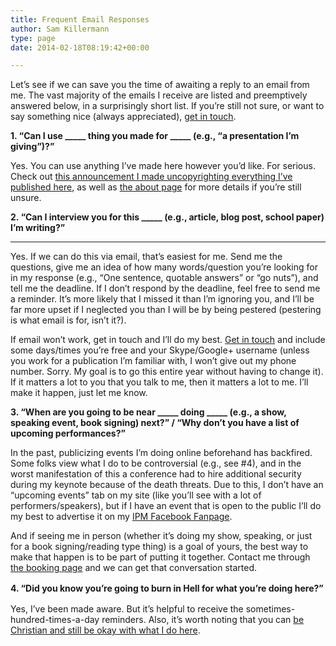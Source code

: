 ```yaml
---
title: Frequent Email Responses
author: Sam Killermann
type: page
date: 2014-02-18T08:19:42+00:00

---
```

Let&#8217;s see if we can save you the time of awaiting a reply to an email from me. The vast majority of the emails I receive are listed and preemptively answered below, in a surprisingly short list. If you&#8217;re still not sure, or want to say something nice (always appreciated), [get in touch][1].

**1. &#8220;Can I use \_____ thing you made for **\_____ (e.g., &#8220;a presentation I&#8217;m giving&#8221;)?&#8221;****

Yes. You can use anything I&#8217;ve made here however you&#8217;d like. For serious. Check out [this announcement I made uncopyrighting everything I&#8217;ve published here][2], as well as [the about page][3] for more details if you&#8217;re still unsure.

**2. &#8220;Can I interview you for this \_____ (e.g., article, blog post, school paper) I&#8217;m writing?&#8221;**
  
**** 

Yes. If we can do this via email, that&#8217;s easiest for me. Send me the questions, give me an idea of how many words/question you&#8217;re looking for in my response (e.g., &#8220;One sentence, quotable answers&#8221; or &#8220;go nuts&#8221;), and tell me the deadline. If I don&#8217;t respond by the deadline, feel free to send me a reminder. It&#8217;s more likely that I missed it than I&#8217;m ignoring you, and I&#8217;ll be far more upset if I neglected you than I will be by being pestered (pestering is what email is for, isn&#8217;t it?).

If email won&#8217;t work, get in touch and I&#8217;ll do my best. [Get in touch][1] and include some days/times you&#8217;re free and your Skype/Google+ username (unless you work for a publication I&#8217;m familiar with, I won&#8217;t give out my phone number. Sorry. My goal is to go this entire year without having to change it). If it matters a lot to you that you talk to me, then it matters a lot to me. I&#8217;ll make it happen, just let me know.

**3. &#8220;When are you going to be near \_____ doing \_____ (e.g., a show, speaking event, book signing) next?&#8221; / &#8220;Why don&#8217;t you have a list of upcoming performances?&#8221;**

In the past, publicizing events I&#8217;m doing online beforehand has backfired. Some folks view what I do to be controversial (e.g., see #4), and in the worst manifestation of this a conference had to hire additional security during my keynote because of the death threats. Due to this, I don&#8217;t have an &#8220;upcoming events&#8221; tab on my site (like you&#8217;ll see with a lot of performers/speakers), but if I have an event that is open to the public I&#8217;ll do my best to advertise it on my <a href="http://facebook.com/metrosam" target="_blank">IPM Facebook Fanpage</a>.

And if seeing me in person (whether it&#8217;s doing my show, speaking, or just for a book signing/reading type thing) is a goal of yours, the best way to make that happen is to be part of putting it together. Contact me through <a title="Book the Show" href="/book/" target="_blank">the booking page</a> and we can get that conversation started.

<strong style="line-height: 1.5em;">4. &#8220;Did you know you&#8217;re going to burn in Hell for what you&#8217;re doing here?&#8221;</strong>

Yes, I&#8217;ve been made aware. But it&#8217;s helpful to receive the sometimes-hundred-times-a-day reminders. Also, it&#8217;s worth noting that you can [be Christian and still be okay with what I do here][4].

 [1]: mailto:sam@0afb8f23-e02f-4bd2-a9ce-bafa1dce6d8c.app.getshifter.io
 [2]: /2013/11/uncopyright/ "Announcement: I’m Uncopyrighting Everything I’ve Published Here"
 [3]: /about-the-blog/ "What’s this Site About?"
 [4]: /2013/10/resources-lgbtq-homosexual-bible-christianity/ "15+ Fantastic Resources for Talking about Homosexuality and The Bible"